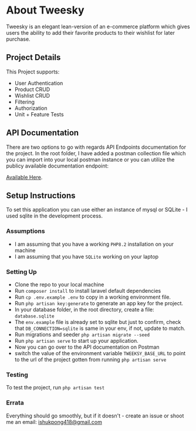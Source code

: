 # About Tweesky

Tweesky is an elegant lean-version of an e-commerce platform which gives users the ability to add their 
favorite products to their wishlist for later purchase.

## Project Details

This Project supports:
- User Authentication
- Product CRUD
- Wishlist CRUD
- Filtering
- Authorization
- Unit + Feature Tests


## API Documentation

There are two options to go with regards API Endpoints documentation for the project.
In the root folder, I have added a postman collection file which you can import into
your local postman instance or you can utilize the publicy available documentation endpoint:


[Available Here](https://documenter.getpostman.com/view/37632424/2sB2qWGimG).

## Setup Instructions 

To set this application you can use either an instance of mysql or SQLite - I used sqlite in the development process.

### Assumptions
- I am assuming that you have a working `PHP8.2` installation on your machine
- I am assuming that you have `SQLite` working on your laptop


### Setting Up
- Clone the repo to your local machine
- Run `composer install` to install laravel default dependencies
- Run `cp .env.example .env` to copy in a working environment file.
- Run `php artisan key:generate` to generate an app key for the project.
- In your database folder, in the root directory, create a file: `database.sqlite`
- The `env.example` file is already set to sqlite but just to confirm, check that `DB_CONNECTION=sqlite` 
is same in your env, if not, update to match.
- Run migrations and seeder `php artisan migrate --seed`
- Run `php artisan serve` to start up your application.
- Now you can go over to the API documentation on Postman
- switch the value of the environment variable `TWEEKSY_BASE_URL` to point to the url of the project gotten from 
running `php artisan serve`

### Testing
To test the project, run `php artisan test`

### Errata 
Everything should go smoothly, but if it doesn't - create an issue or shoot me an email: ishukpong418@gmail.com
